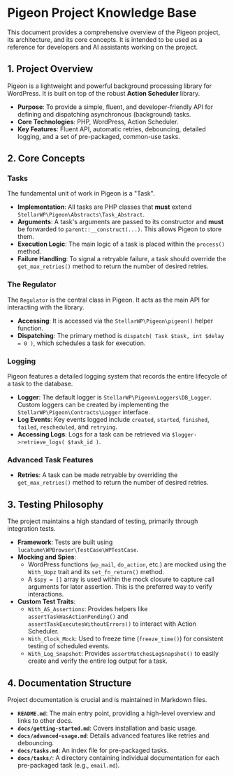 # Pigeon Project Knowledge Base

This document provides a comprehensive overview of the Pigeon project, its architecture, and its core concepts. It is intended to be used as a reference for developers and AI assistants working on the project.

## 1. Project Overview

Pigeon is a lightweight and powerful background processing library for WordPress. It is built on top of the robust **Action Scheduler** library.

- **Purpose**: To provide a simple, fluent, and developer-friendly API for defining and dispatching asynchronous (background) tasks.
- **Core Technologies**: PHP, WordPress, Action Scheduler.
- **Key Features**: Fluent API, automatic retries, debouncing, detailed logging, and a set of pre-packaged, common-use tasks.

## 2. Core Concepts

### Tasks

The fundamental unit of work in Pigeon is a "Task".

- **Implementation**: All tasks are PHP classes that **must** extend `StellarWP\Pigeon\Abstracts\Task_Abstract`.
- **Arguments**: A task's arguments are passed to its constructor and **must** be forwarded to `parent::__construct(...)`. This allows Pigeon to store them.
- **Execution Logic**: The main logic of a task is placed within the `process()` method.
- **Failure Handling**: To signal a retryable failure, a task should override the `get_max_retries()` method to return the number of desired retries.

### The Regulator

The `Regulator` is the central class in Pigeon. It acts as the main API for interacting with the library.

- **Accessing**: It is accessed via the `StellarWP\Pigeon\pigeon()` helper function.
- **Dispatching**: The primary method is `dispatch( Task $task, int $delay = 0 )`, which schedules a task for execution.

### Logging

Pigeon features a detailed logging system that records the entire lifecycle of a task to the database.

- **Logger**: The default logger is `StellarWP\Pigeon\Loggers\DB_Logger`. Custom loggers can be created by implementing the `StellarWP\Pigeon\Contracts\Logger` interface.
- **Log Events**: Key events logged include `created`, `started`, `finished`, `failed`, `rescheduled`, and `retrying`.
- **Accessing Logs**: Logs for a task can be retrieved via `$logger->retrieve_logs( $task_id )`.

### Advanced Task Features

- **Retries**: A task can be made retryable by overriding the `get_max_retries()` method to return the number of desired retries.

## 3. Testing Philosophy

The project maintains a high standard of testing, primarily through integration tests.

- **Framework**: Tests are built using `lucatume\WPBrowser\TestCase\WPTestCase`.
- **Mocking and Spies**:
    - WordPress functions (`wp_mail`, `do_action`, etc.) are mocked using the `With_Uopz` trait and its `set_fn_return()` method.
    - A `$spy = []` array is used within the mock closure to capture call arguments for later assertion. This is the preferred way to verify interactions.
- **Custom Test Traits**:
    - `With_AS_Assertions`: Provides helpers like `assertTaskHasActionPending()` and `assertTaskExecutesWithoutErrors()` to interact with Action Scheduler.
    - `With_Clock_Mock`: Used to freeze time (`freeze_time()`) for consistent testing of scheduled events.
    - `With_Log_Snapshot`: Provides `assertMatchesLogSnapshot()` to easily create and verify the entire log output for a task.

## 4. Documentation Structure

Project documentation is crucial and is maintained in Markdown files.

- **`README.md`**: The main entry point, providing a high-level overview and links to other docs.
- **`docs/getting-started.md`**: Covers installation and basic usage.
- **`docs/advanced-usage.md`**: Details advanced features like retries and debouncing.
- **`docs/tasks.md`**: An index file for pre-packaged tasks.
- **`docs/tasks/`**: A directory containing individual documentation for each pre-packaged task (e.g., `email.md`).

